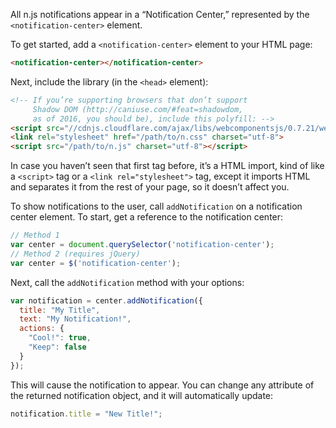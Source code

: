All n.js notifications appear in a “Notification Center,”
represented by the `<notification-center>` element.

To get started, add a `<notification-center>` element to your HTML page:
```HTML
<notification-center></notification-center>
```

Next, include the library (in the `<head>` element):

```HTML
<!-- If you’re supporting browsers that don’t support
     Shadow DOM (http://caniuse.com/#feat=shadowdom,
     as of 2016, you should be), include this polyfill: -->
<script src="//cdnjs.cloudflare.com/ajax/libs/webcomponentsjs/0.7.21/webcomponents.min.js" charset="utf-8"></script>
<link rel="stylesheet" href="/path/to/n.css" charset="utf-8">
<script src="/path/to/n.js" charset="utf-8"></script>
```
In case you haven’t seen that first tag before, it’s a HTML import, kind of like a `<script>` tag or a `<link rel="stylesheet">` tag, except it imports HTML and separates it from the rest of your page, so it doesn’t affect you.

To show notifications to the user,
call `addNotification` on a notification center element.
To start, get a reference to the notification center:
```JavaScript
// Method 1
var center = document.querySelector('notification-center');
// Method 2 (requires jQuery)
var center = $('notification-center');
```
Next, call the `addNotification` method with your options:
```JavaScript
var notification = center.addNotification({
  title: "My Title",
  text: "My Notification!",
  actions: {
    "Cool!": true,
    "Keep": false
  }
});
```
This will cause the notification to appear. You can change any attribute
of the returned notification object, and it will automatically update:
```JavaScript
notification.title = "New Title!";
```

